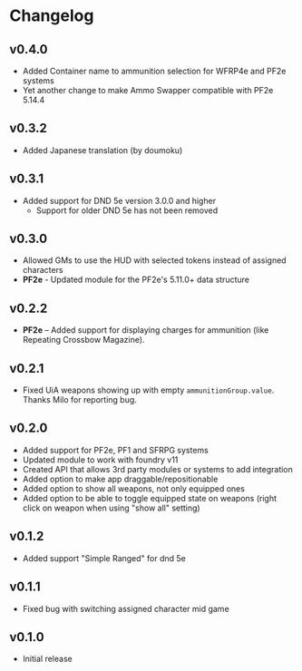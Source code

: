 # Changelog

## v0.4.0
* Added Container name to ammunition selection for WFRP4e and PF2e systems
* Yet another change to make Ammo Swapper compatible with PF2e 5.14.4

## v0.3.2
* Added Japanese translation (by doumoku)

## v0.3.1
* Added support for DND 5e version 3.0.0 and higher
  * Support for older DND 5e has not been removed

## v0.3.0
* Allowed GMs to use the HUD with selected tokens instead of assigned characters
* **PF2e** - Updated module for the PF2e's 5.11.0+ data structure

## v0.2.2
* **PF2e** – Added support for displaying charges for ammunition (like Repeating Crossbow Magazine).

## v0.2.1
* Fixed UiA weapons showing up with empty `ammunitionGroup.value`. Thanks Milo for reporting bug.

## v0.2.0
* Added support for PF2e, PF1 and SFRPG systems
* Updated module to work with foundry v11
* Created API that allows 3rd party modules or systems to add integration
* Added option to make app draggable/repositionable
* Added option to show all weapons, not only equipped ones
* Added option to be able to toggle equipped state on weapons (right click on weapon when using "show all" setting)

## v0.1.2
* Added support "Simple Ranged" for dnd 5e 

## v0.1.1
* Fixed bug with switching assigned character mid game 

## v0.1.0
* Initial release
